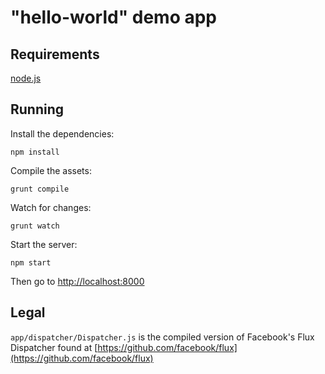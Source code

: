 # "hello-world" demo app

## Requirements

[node.js](http://nodejs.org/download/)

## Running

Install the dependencies:

```
npm install
```

Compile the assets:

```
grunt compile
```

Watch for changes:

```
grunt watch
```

Start the server:

```
npm start
```

Then go to [http://localhost:8000](http://localhost:8000)

## Legal

`app/dispatcher/Dispatcher.js` is the compiled version of Facebook's Flux Dispatcher found at [https://github.com/facebook/flux](https://github.com/facebook/flux)
